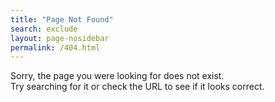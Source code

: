 ```yaml
---
title: "Page Not Found"
search: exclude
layout: page-nosidebar
permalink: /404.html
---
```


Sorry, the page you were looking for does not exist.<br>
Try searching for it or check the URL to see if it looks correct.

<div class="error-image">
    <img src="/images/404.png" alt=""/>
</div>

